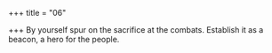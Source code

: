+++
title = "06"

+++
By yourself spur on the sacrifice at the combats.
Establish it as a beacon, a hero for the people.